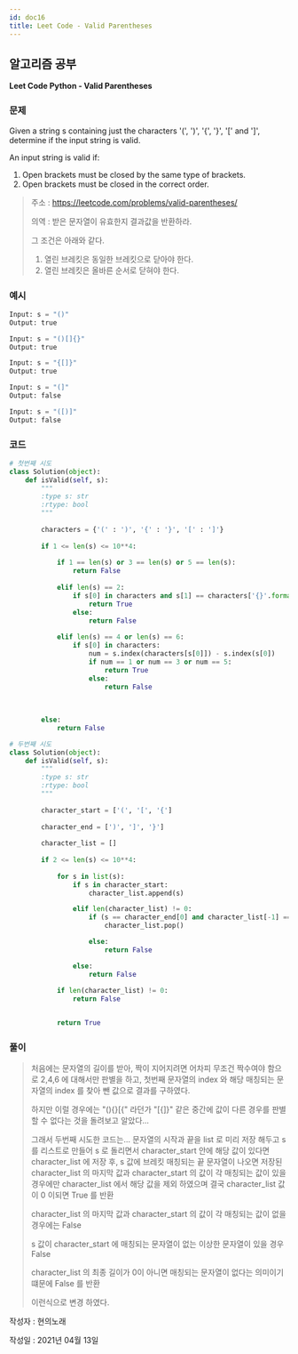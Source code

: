 ```yaml
---
id: doc16
title: Leet Code - Valid Parentheses
---
```


## 알고리즘 공부



**Leet Code Python - Valid Parentheses**




### 문제 ###

Given a string s containing just the characters '(', ')', '{', '}', '[' and ']', determine if the input string is valid.

An input string is valid if:

1. Open brackets must be closed by the same type of brackets.
2. Open brackets must be closed in the correct order.



> 주소 : https://leetcode.com/problems/valid-parentheses/
>
> 의역 : 받은 문자열이 유효한지 결과값을 반환하라.
>
> 그 조건은 아래와 같다.
>
> 1. 열린 브레킷은 동일한 브레킷으로 닫아야 한다.
> 2. 열린 브레킷은 올바른 순서로 닫혀야 한다.



### 예시 ###

```python
Input: s = "()"
Output: true
```

```python
Input: s = "()[]{}"
Output: true
```

```python
Input: s = "{[]}"
Output: true
```

```python
Input: s = "(]"
Output: false
```

```python
Input: s = "([)]"
Output: false
```


### 코드 ###

```python
# 첫번째 시도
class Solution(object):
    def isValid(self, s):
        """
        :type s: str
        :rtype: bool
        """
        
        characters = {'(' : ')', '{' : '}', '[' : ']'}
        
        if 1 <= len(s) <= 10**4:
            
            if 1 == len(s) or 3 == len(s) or 5 == len(s):
                return False
            
            elif len(s) == 2:
                if s[0] in characters and s[1] == characters['{}'.format(s[0])]:
                    return True
                else:
                    return False
                
            elif len(s) == 4 or len(s) == 6:
                if s[0] in characters:
                    num = s.index(characters[s[0]]) - s.index(s[0])
                    if num == 1 or num == 3 or num == 5:
                        return True
                    else:
                        return False
            
            
        
        else:
            return False
```

```python
# 두번째 시도
class Solution(object):
    def isValid(self, s):
        """
        :type s: str
        :rtype: bool
        """
        
        character_start = ['(', '[', '{']
        
        character_end = [')', ']', '}']
        
        character_list = []
        
        if 2 <= len(s) <= 10**4:
            
            for s in list(s):
                if s in character_start:
                    character_list.append(s)

                elif len(character_list) != 0:
                    if (s == character_end[0] and character_list[-1] == character_start[0]) or (s == character_end[1] and character_list[-1] == character_start[1]) or (s == character_end[2] and character_list[-1] == character_start[2]):
                        character_list.pop()

                    else:
                        return False

                else:
                    return False
                
            if len(character_list) != 0:
                return False


            return True
```


### 풀이 ###


> 처음에는 문자열의 길이를 받아, 짝이 지어지려면 어차피 무조건 짝수여야 함으로 2,4,6 에 대해서만 판별을 하고, 첫번째 문자열의 index 와 해당 매칭되는 문자열의 index 를 찾아 뺀 값으로 결과를 구하였다.
>
> 하지만 이럴 경우에는 "(){}[{" 라던가 "[{]}" 같은 중간에 값이 다른 경우를 판별할 수 없다는 것을 돌려보고 알았다...
>
> 그래서 두번째 시도한 코드는... 문자열의 시작과 끝을 list 로 미리 저장 해두고 s 를 리스트로 만들어 s 로 돌리면서 character_start 안에 해당 값이 있다면 character_list 에 저장 후, s 값에 브레킷 매칭되는 끝 문자열이 나오면  저장된 character_list 의 마지막 값과 character_start 의 값이 각 매칭되는 값이 있을 경우에만 character_list 에서 해당 값을 제외 하였으며 결국 character_list 값이 0 이되면 True 를 반환
>
> character_list 의 마지막 값과 character_start 의 값이 각 매칭되는 값이 없을 경우에는 False
>
> s 값이 character_start 에 매칭되는 문자열이 없는 이상한 문자열이 있을 경우 False
>
> character_list  의 최종 길이가 0이 아니면 매칭되는 문자열이 없다는 의미이기 떄문에 False 를 반환
>
> 이런식으로 변경 하였다.








작성자 : 현의노래

작성일 : 2021년 04월 13일